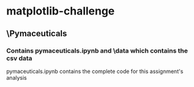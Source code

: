 # matplotlib-challenge
## \Pymaceuticals
### Contains pymaceuticals.ipynb and \data which contains the csv data
pymaceuticals.ipynb contains the complete code for this assignment's analysis

